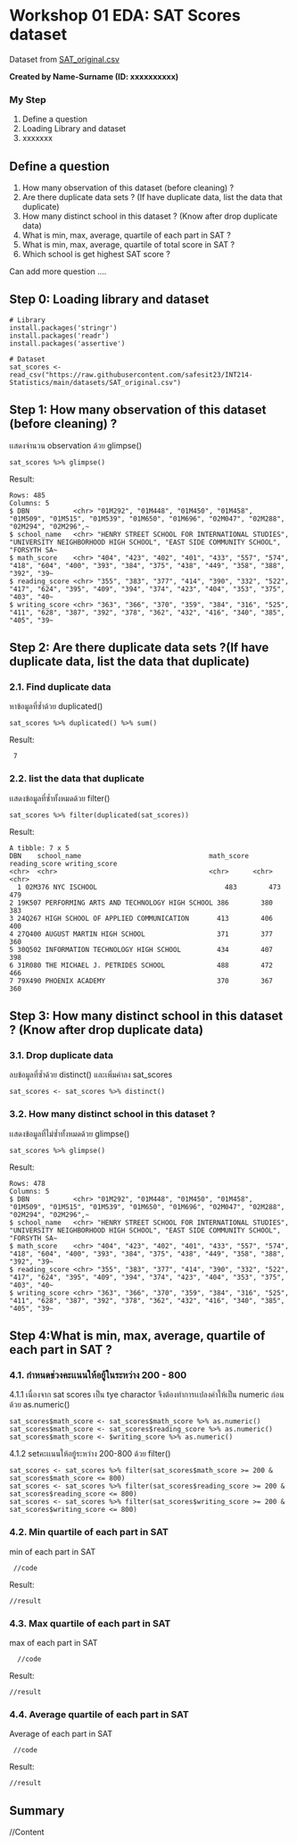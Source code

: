 # Workshop 01 EDA: SAT Scores dataset

Dataset from [SAT_original.csv](https://raw.githubusercontent.com/safesit23/INT214-Statistics/main/datasets/SAT_original.csv)

**Created by Name-Surname (ID: xxxxxxxxxx)**

### My Step
1. Define a question
2. Loading Library and dataset
3. xxxxxxx

## Define a question

1. How many observation of this dataset (before cleaning) ?
2. Are there duplicate data sets ? (If have duplicate data, list the data that duplicate)
3. How many distinct school in this dataset ? (Know after drop duplicate data)
4. What is min, max, average, quartile of each part in SAT ?
5. What is min, max, average, quartile of total score in SAT ?
6. Which school is get highest SAT score ?

Can add more question ....

## Step 0: Loading library and dataset

```
# Library
install.packages('stringr')
install.packages('readr')
install.packages('assertive')

# Dataset
sat_scores <- read_csv("https://raw.githubusercontent.com/safesit23/INT214-Statistics/main/datasets/SAT_original.csv")
```

## Step 1: How many observation of this dataset (before cleaning) ?

เเสดงจำนวน observation ด้วย glimpse()

```
sat_scores %>% glimpse()
```

Result:

```
Rows: 485
Columns: 5
$ DBN           <chr> "01M292", "01M448", "01M450", "01M458", "01M509", "01M515", "01M539", "01M650", "01M696", "02M047", "02M288", "02M294", "02M296",~
$ school_name   <chr> "HENRY STREET SCHOOL FOR INTERNATIONAL STUDIES", "UNIVERSITY NEIGHBORHOOD HIGH SCHOOL", "EAST SIDE COMMUNITY SCHOOL", "FORSYTH SA~
$ math_score    <chr> "404", "423", "402", "401", "433", "557", "574", "418", "604", "400", "393", "384", "375", "438", "449", "358", "388", "392", "39~
$ reading_score <chr> "355", "383", "377", "414", "390", "332", "522", "417", "624", "395", "409", "394", "374", "423", "404", "353", "375", "403", "40~
$ writing_score <chr> "363", "366", "370", "359", "384", "316", "525", "411", "628", "387", "392", "378", "362", "432", "416", "340", "385", "405", "39~
```

## Step 2: Are there duplicate data sets ?(If have duplicate data, list the data that duplicate)

### 2.1. Find duplicate data
หาข้อมูลที่ซ้ำด้วย duplicated()

```
sat_scores %>% duplicated() %>% sum()
```

Result:

```
 7
```

### 2.2. list the data that duplicate
เเสดงข้อมูลที่ซ้ำทั้งหมดด้วย filter()

```
sat_scores %>% filter(duplicated(sat_scores))
```

Result:

```
A tibble: 7 x 5
DBN    school_name                                math_score reading_score writing_score
<chr>  <chr>                                      <chr>      <chr>         <chr>        
  1 02M376 NYC ISCHOOL                                483        473           479          
2 19K507 PERFORMING ARTS AND TECHNOLOGY HIGH SCHOOL 386        380           383          
3 24Q267 HIGH SCHOOL OF APPLIED COMMUNICATION       413        406           400          
4 27Q400 AUGUST MARTIN HIGH SCHOOL                  371        377           360          
5 30Q502 INFORMATION TECHNOLOGY HIGH SCHOOL         434        407           398          
6 31R080 THE MICHAEL J. PETRIDES SCHOOL             488        472           466          
7 79X490 PHOENIX ACADEMY                            370        367           360        

```

## Step 3: How many distinct school in this dataset ? (Know after drop duplicate data)

### 3.1.  Drop duplicate data
ลบข้อมูลที่ซ้ำด้วย distinct() และเพิ่มค่าลง sat_scores 

```
sat_scores <- sat_scores %>% distinct()

```
### 3.2. How many distinct school in this dataset ?
เเสดงข้อมูลที่ไม่ซ้ำทั้งหมดด้วย glimpse()

```
sat_scores %>% glimpse()

```

Result:

```
Rows: 478
Columns: 5
$ DBN           <chr> "01M292", "01M448", "01M450", "01M458", "01M509", "01M515", "01M539", "01M650", "01M696", "02M047", "02M288", "02M294", "02M296",~
$ school_name   <chr> "HENRY STREET SCHOOL FOR INTERNATIONAL STUDIES", "UNIVERSITY NEIGHBORHOOD HIGH SCHOOL", "EAST SIDE COMMUNITY SCHOOL", "FORSYTH SA~
$ math_score    <chr> "404", "423", "402", "401", "433", "557", "574", "418", "604", "400", "393", "384", "375", "438", "449", "358", "388", "392", "39~
$ reading_score <chr> "355", "383", "377", "414", "390", "332", "522", "417", "624", "395", "409", "394", "374", "423", "404", "353", "375", "403", "40~
$ writing_score <chr> "363", "366", "370", "359", "384", "316", "525", "411", "628", "387", "392", "378", "362", "432", "416", "340", "385", "405", "39~
```

## Step 4:What is min, max, average, quartile of each part in SAT ?

### 4.1. กำหนดช่วงคะเเนนให้อยู้ในระหว่าง 200 - 800
4.1.1 เนื่องจาก sat scores เป็น tye charactor จึงต้องทำการเเปลงค่าให้เป็น numeric ก่อน ด้วย as.numeric()

```
sat_scores$math_score <- sat_scores$math_score %>% as.numeric()
sat_scores$math_score <- sat_scores$reading_score %>% as.numeric()
sat_scores$math_score <- $writing_score %>% as.numeric()
```
4.1.2 setคะเเนนให้อยู้ระหว่าง 200-800 ด้วย filter()

```
sat_scores <- sat_scores %>% filter(sat_scores$math_score >= 200 & sat_scores$math_score <= 800)
sat_scores <- sat_scores %>% filter(sat_scores$reading_score >= 200 & sat_scores$reading_score <= 800)
sat_scores <- sat_scores %>% filter(sat_scores$writing_score >= 200 & sat_scores$writing_score <= 800)
```

### 4.2. Min quartile of each part in SAT
min of each part in SAT

```
 //code
```

Result:

```
//result
```
### 4.3. Max quartile of each part in SAT
max of each part in SAT

```
  //code
```

Result:

```
//result
```
### 4.4. Average quartile of each part in SAT
Average of each part in SAT

```
 //code
```

Result:

```
//result
```




## Summary
//Content
